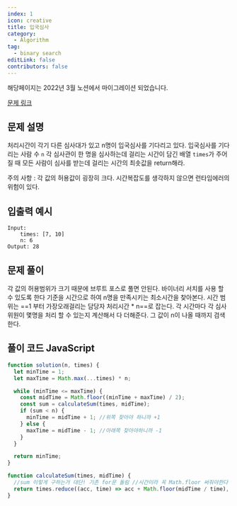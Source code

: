 ```yaml
---
index: 1
icon: creative
title: 입국심사
category:
  - Algorithm
tag:
  - binary search
editLink: false
contributors: false
---
```


해당페이지는 2022년 3월 노션에서 마이그레이션 되었습니다.

[문제 링크](https://programmers.co.kr/learn/courses/30/lessons/43238)

## 문제 설명

처리시간이 각기 다른 심사대가 있고 n명이 입국심사를 기다리고 있다.
입국심사를 기다리는 사람 수 `n` 각 심사관이 한 명을 심사하는데 걸리는
시간이 담긴 배열 `times`가 주어질 때 모든 사람이 심사를 받는데 걸리는 시간의 최솟값을
return해라.

주의 사항 : 각 값의 허용값이 굉장히 크다. 시간복잡도를 생각하지 않으면 런타임에러의 위험이 있다.

## 입출력 예시

```
Input:
    times: [7, 10]
    n: 6
Output: 28
```

## 문제 풀이

각 값의 허용범위가 크기 때문에 브루트 포스로 풀면 안된다.
바이너리 서치를 사용 할 수 있도록 한다 기준을 시간으로 하여 n명을 만족시키는 최소시간을 찾아본다.
시간 범위는 ==1 부터 가장오래걸리는 담당자 처리시간 \* n==로 잡는다. 각 시간마다 각 심사위원이 몇명을 처리 할 수 있는지 계산해서 다 더해준다.
그 값이 n이 나올 때까지 검색한다.

## 풀이 코드 JavaScript

```js
function solution(n, times) {
  let minTime = 1;
  let maxTime = Math.max(...times) * n;

  while (minTime <= maxTime) {
    const midTime = Math.floor((minTime + maxTime) / 2);
    const sum = calculateSum(times, midTime);
    if (sum < n) {
      minTime = midTime + 1; //위쪽 찾아야 하니까 +1
    } else {
      maxTime = midTime - 1; //아래쪽 찾아야하니까 -1
    }
  }

  return minTime;
}

function calculateSum(times, midTime) {
  //sum 이렇게 구하는거 대단! 기존 for문 돌림 //시간이라 꼭 Math.floor 써줘야한다
  return times.reduce((acc, time) => acc + Math.floor(midTime / time), 0);
}
```
